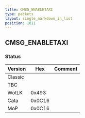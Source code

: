 ```yaml
---
title: CMSG_ENABLETAXI
type: packets
layout: single_markdown_in_list
position: 1011
---
```


## CMSG_ENABLETAXI

### Status

Version    | Hex        | Comment
---------- | ---------- | ---------- 
Classic    |            |
TBC        |            |
WotLK      | 0x493      | 
Cata       | 0x0C16     | 
MoP        | 0x0C16     | 